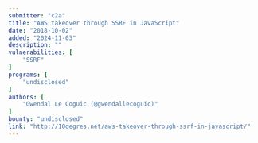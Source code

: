 ```yaml
---
submitter: "c2a"
title: "AWS takeover through SSRF in JavaScript"
date: "2018-10-02"
added: "2024-11-03"
description: ""
vulnerabilities: [
    "SSRF"
]
programs: [
    "undisclosed"
]
authors: [
    "Gwendal Le Coguic (@gwendallecoguic)"
]
bounty: "undisclosed"
link: "http://10degres.net/aws-takeover-through-ssrf-in-javascript/"
---
```




